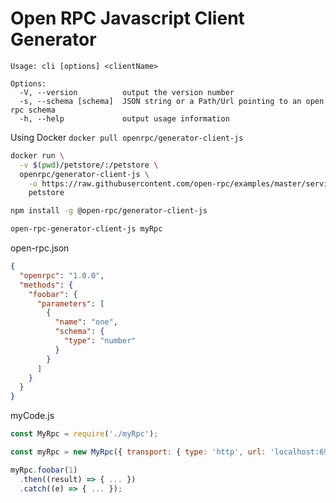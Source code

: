 # Open RPC Javascript Client Generator

```
Usage: cli [options] <clientName>

Options:
  -V, --version          output the version number
  -s, --schema [schema]  JSON string or a Path/Url pointing to an open rpc schema
  -h, --help             output usage information
```

Using Docker
`docker pull openrpc/generator-client-js`
```sh
docker run \
  -v $(pwd)/petstore/:/petstore \
  openrpc/generator-client-js \
    -o https://raw.githubusercontent.com/open-rpc/examples/master/service-descriptions/petstore.json
    petstore
```

```sh
npm install -g @open-rpc/generator-client-js

open-rpc-generator-client-js myRpc
```

open-rpc.json
```json
{
  "openrpc": "1.0.0",
  "methods": {
    "foobar": {
      "parameters": [
        {
          "name": "one",
          "schema": {
            "type": "number"
          }
        }
      ]
    }
  }
}

```

myCode.js
```js
const MyRpc = require('./myRpc');

const myRpc = new MyRpc({ transport: { type: 'http', url: 'localhost:6969' } });

myRpc.foobar(1)
  .then((result) => { ... })
  .catch((e) => { ... });
```
